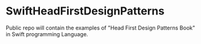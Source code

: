 # SwiftHeadFirstDesignPatterns
Public repo will contain the examples of "Head First Design Patterns Book"  in Swift programming Language.
